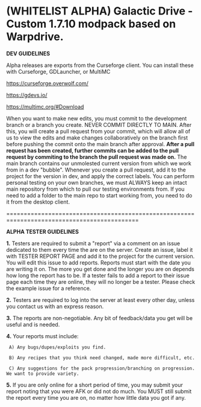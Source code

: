 # (WHITELIST ALPHA) Galactic Drive - Custom 1.7.10 modpack based on Warpdrive.
**DEV GUIDELINES**

Alpha releases are exports from the Curseforge client. You can install these with Curseforge, GDLauncher, or MultiMC

https://curseforge.overwolf.com/

https://gdevs.io/

https://multimc.org/#Download

When you want to make new edits, you must commit to the development branch or a branch you create. NEVER COMMIT DIRECTLY TO MAIN. After this, you will create a pull request from your commit, which will allow all of us to view the edits and make changes collaboratively on the branch first before pushing the commit onto the main branch after approval. **After a pull request has been created, further commits can be added to the pull request by commiting to the branch the pull request was made on.** The main branch contains our unmolested current version from which we work from in a dev "bubble". Whenever you create a pull request, add it to the project for the version in dev, and apply the correct labels. You can perform personal testing on your own branches, we must ALWAYS keep an intact main repository from which to pull our testing environments from. If you need to add a folder to the main repo to start working from, you need to do it from the desktop client.

============================================================================================

**ALPHA TESTER GUIDELINES**

**1.** Testers are required to submit a "report" via a comment on an issue dedicated to them every time the are on the server. Create an issue, label it with TESTER REPORT PAGE and add it to the project for the current version. You will edit this issue to add reports. Reports must start with the date you are writing it on. The more you get done and the longer you are on depends how long the report has to be. If a tester fails to add a report to their issue page each time they are online, they will no longer be a tester. Please check the example issue for a reference.

**2.** Testers are required to log into the server at least every other day, unless you contact us with an express reason.

**3.** The reports are non-negotiable. Any bit of feedback/data you get will be useful and is needed.

**4.** Your reports must include:

     A) Any bugs/dupes/exploits you find.
     
     B) Any recipes that you think need changed, made more difficult, etc.
     
     C) Any suggestions for the pack progression/branching on progression. We want to provide variety.

**5.** If you are only online for a short period of time, you may submit your report noting that you were AFK or did not do much. You MUST still submit the report every time you are on, no matter how little data you got if any.
